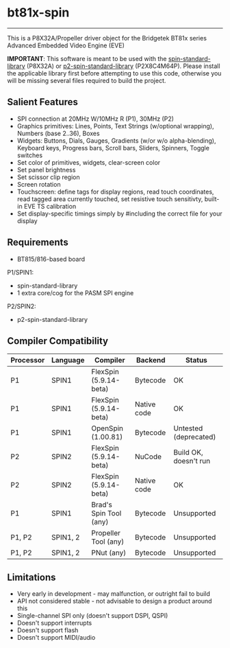 # bt81x-spin 
------------

This is a P8X32A/Propeller driver object for the Bridgetek BT81x series Advanced Embedded Video Engine (EVE)

**IMPORTANT**: This software is meant to be used with the [spin-standard-library](https://github.com/avsa242/spin-standard-library) (P8X32A) or [p2-spin-standard-library](https://github.com/avsa242/p2-spin-standard-library) (P2X8C4M64P). Please install the applicable library first before attempting to use this code, otherwise you will be missing several files required to build the project.

## Salient Features

* SPI connection at 20MHz W/10MHz R (P1), 30MHz (P2)
* Graphics primitives: Lines, Points, Text Strings (w/optional wrapping), Numbers (base 2..36), Boxes
* Widgets: Buttons, Dials, Gauges, Gradients (w/or w/o alpha-blending), Keyboard keys, Progress bars, Scroll bars, Sliders, Spinners, Toggle switches
* Set color of primitives, widgets, clear-screen color
* Set panel brightness
* Set scissor clip region
* Screen rotation
* Touchscreen: define tags for display regions, read touch coordinates, read tagged area currently touched, set resistive touch sensitivty, built-in EVE TS calibration
* Set display-specific timings simply by #including the correct file for your display

## Requirements

* BT815/816-based board

P1/SPIN1:
* spin-standard-library
* 1 extra core/cog for the PASM SPI engine

P2/SPIN2:
* p2-spin-standard-library

## Compiler Compatibility

| Processor | Language | Compiler               | Backend     | Status                |
|-----------|----------|------------------------|-------------|-----------------------|
| P1        | SPIN1    | FlexSpin (5.9.14-beta) | Bytecode    | OK                    |
| P1        | SPIN1    | FlexSpin (5.9.14-beta) | Native code | OK                    |
| P1        | SPIN1    | OpenSpin (1.00.81)     | Bytecode    | Untested (deprecated) |
| P2        | SPIN2    | FlexSpin (5.9.14-beta) | NuCode      | Build OK, doesn't run |
| P2        | SPIN2    | FlexSpin (5.9.14-beta) | Native code | OK                    |
| P1        | SPIN1    | Brad's Spin Tool (any) | Bytecode    | Unsupported           |
| P1, P2    | SPIN1, 2 | Propeller Tool (any)   | Bytecode    | Unsupported           |
| P1, P2    | SPIN1, 2 | PNut (any)             | Bytecode    | Unsupported           |

## Limitations

* Very early in development - may malfunction, or outright fail to build
* API not considered stable - not advisable to design a product around this
* Single-channel SPI only (doesn't support DSPI, QSPI)
* Doesn't support interrupts
* Doesn't support flash
* Doesn't support MIDI/audio

